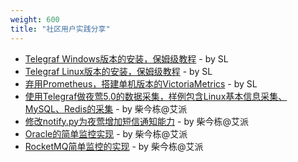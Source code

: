 ```yaml
---
weight: 600
title: "社区用户实践分享"
---
```


- [Telegraf Windows版本的安装，保姆级教程](https://t.zsxq.com/AAqFQJY) - by SL
- [Telegraf Linux版本的安装，保姆级教程](https://t.zsxq.com/ba2Faqb) - by SL
- [弃用Prometheus，搭建单机版本的VictoriaMetrics](https://t.zsxq.com/rrr7Iau) - by SL
- [使用Telegraf做夜莺5.0的数据采集，样例包含Linux基本信息采集、MySQL、Redis的采集](https://mp.weixin.qq.com/s/-T4sSV0uSyrdzbhgzusCqg) - by 柴今栋@艾派
- [修改notify.py为夜莺增加短信通知能力](https://mp.weixin.qq.com/s/GPIQ4-8o1z7bNJq7M7IvXg) - by 柴今栋@艾派
- [Oracle的简单监控实现](https://mp.weixin.qq.com/s/c2mW2YfyMaeyITWcUDNUBg) - by 柴今栋@艾派
- [RocketMQ简单监控的实现](https://mp.weixin.qq.com/s/CyYdss6kFlo9qRuGfM_OlA) - by 柴今栋@艾派
